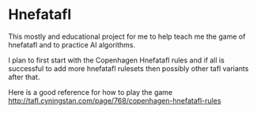 # Hnefatafl

This mostly and educational project for me to help teach me the game of hnefatafl and to practice AI algorithms.

I plan to first start with the Copenhagen Hnefatafl rules and if all is successful to add more hnefatafl rulesets then
possibly other tafl variants after that.

Here is a good reference for how to play the game http://tafl.cyningstan.com/page/768/copenhagen-hnefatafl-rules
